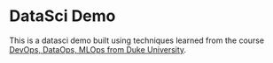# DataSci Demo
This is a datasci demo built using techniques learned from the course [DevOps, DataOps, MLOps from Duke University](https://www.coursera.org/learn/devops-dataops-mlops-duke).
